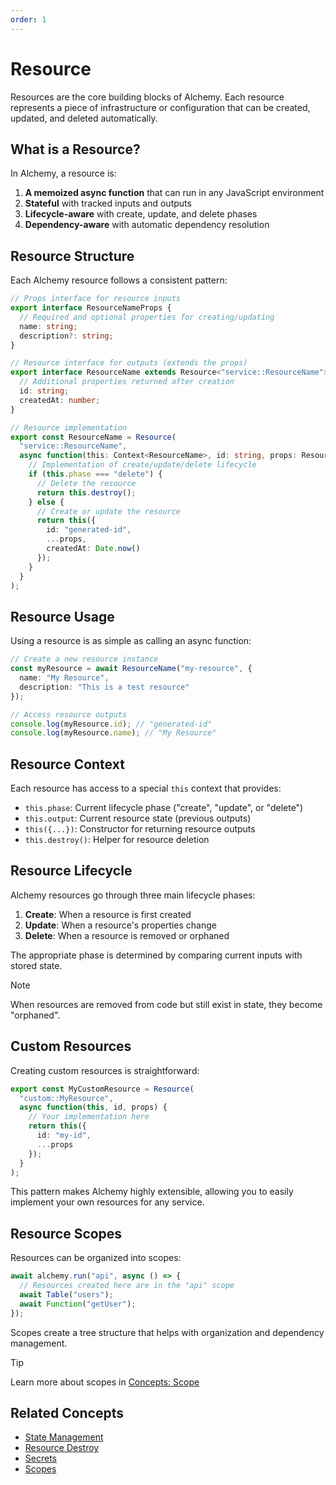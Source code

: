 ```yaml
---
order: 1
---
```


# Resource

Resources are the core building blocks of Alchemy. Each resource represents a piece of infrastructure or configuration that can be created, updated, and deleted automatically.

## What is a Resource?

In Alchemy, a resource is:

1. **A memoized async function** that can run in any JavaScript environment
2. **Stateful** with tracked inputs and outputs
3. **Lifecycle-aware** with create, update, and delete phases
4. **Dependency-aware** with automatic dependency resolution

## Resource Structure

Each Alchemy resource follows a consistent pattern:

```typescript
// Props interface for resource inputs
export interface ResourceNameProps {
  // Required and optional properties for creating/updating
  name: string;
  description?: string;
}

// Resource interface for outputs (extends the props)
export interface ResourceName extends Resource<"service::ResourceName">, ResourceNameProps {
  // Additional properties returned after creation
  id: string;
  createdAt: number;
}

// Resource implementation
export const ResourceName = Resource(
  "service::ResourceName",
  async function(this: Context<ResourceName>, id: string, props: ResourceNameProps): Promise<ResourceName> {
    // Implementation of create/update/delete lifecycle
    if (this.phase === "delete") {
      // Delete the resource
      return this.destroy();
    } else {
      // Create or update the resource
      return this({
        id: "generated-id",
        ...props,
        createdAt: Date.now()
      });
    }
  }
);
```

## Resource Usage

Using a resource is as simple as calling an async function:

```typescript
// Create a new resource instance
const myResource = await ResourceName("my-resource", {
  name: "My Resource",
  description: "This is a test resource"
});

// Access resource outputs
console.log(myResource.id); // "generated-id"
console.log(myResource.name); // "My Resource"
```

## Resource Context

Each resource has access to a special `this` context that provides:

- `this.phase`: Current lifecycle phase ("create", "update", or "delete")
- `this.output`: Current resource state (previous outputs)
- `this({...})`: Constructor for returning resource outputs
- `this.destroy()`: Helper for resource deletion

## Resource Lifecycle

Alchemy resources go through three main lifecycle phases:

1. **Create**: When a resource is first created
2. **Update**: When a resource's properties change
3. **Delete**: When a resource is removed or orphaned

The appropriate phase is determined by comparing current inputs with stored state.

> [!NOTE]
> When resources are removed from code but still exist in state, they become "orphaned".

## Custom Resources

Creating custom resources is straightforward:

```typescript
export const MyCustomResource = Resource(
  "custom::MyResource",
  async function(this, id, props) {
    // Your implementation here
    return this({
      id: "my-id",
      ...props
    });
  }
);
```

This pattern makes Alchemy highly extensible, allowing you to easily implement your own resources for any service.

## Resource Scopes

Resources can be organized into scopes:

```typescript
await alchemy.run("api", async () => {
  // Resources created here are in the "api" scope
  await Table("users");
  await Function("getUser");
});
```

Scopes create a tree structure that helps with organization and dependency management.

> [!TIP]
> Learn more about scopes in [Concepts: Scope](./scope.md)

## Related Concepts

- [State Management](./state.md)
- [Resource Destroy](./destroy.md)
- [Secrets](./secret.md) 
- [Scopes](./scope.md)